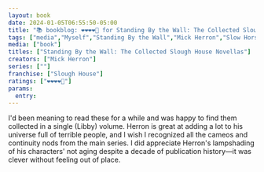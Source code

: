 ```yaml
---
layout: book
date: 2024-01-05T06:55:50-05:00
title: "📚 bookblog: ❤️❤️❤️❤️🖤 for Standing By the Wall: The Collected Slough House Novellas, by Mick Herron"
tags: ["media","Myself","Standing By the Wall","Mick Herron","Slow Horses","continuity nod","cameo"]
media: ["book"]
titles: ["Standing By the Wall: The Collected Slough House Novellas"]
creators: ["Mick Herron"]
series: [""]
franchise: ["Slough House"]
ratings: ["❤️❤️❤️❤️🖤"]
params:
  entry:
---
```


I'd been meaning to read these for a while and was happy to find them collected in a single (Libby) volume. Herron is great at adding a lot to his universe full of terrible people, and I wish I recognized all the cameos and continuity nods from the main series. I did appreciate Herron's lampshading of his characters' not aging despite a decade of publication history—it was clever without feeling out of place.
